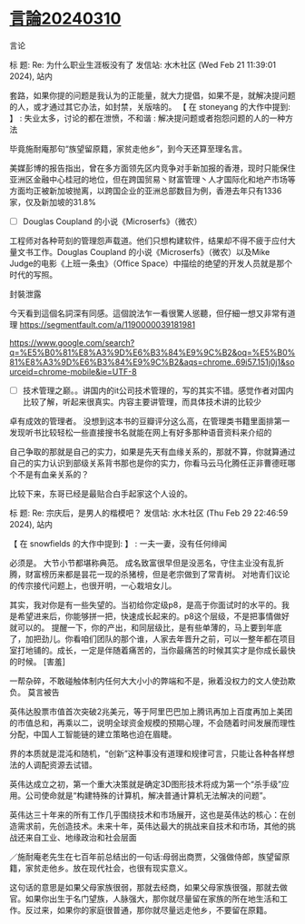 # [言論20240310](https://github.com/cutepig123/gitblog/issues/65)

言论

标  题: Re: 为什么职业生涯板没有了
发信站: 水木社区 (Wed Feb 21 11:39:01 2024), 站内

套路，如果你提的问题是我认为的正能量，就大力提倡，如果不是，就解决提问题的人，或才通过其它办法，如封禁，关版啥的。
【 在 stoneyang 的大作中提到: 】
: 失业太多，讨论的都在泄愤，不和谐
: 解决提问题或者抱怨问题的人的一种方法

  毕竟施耐庵那句“族望留原籍，家贫走他乡”，到今天还算至理名言。

美媒彭博的报告指出，曾在多方面领先区内竞争对手新加报的香港，现时只能保住亚洲区金融中心桂冠的地位，但在跨国贸易丶财富管理丶人才国际化和地产市场等方面均正被新加坡抛离，以跨国企业的亚洲总部数目为例，香港去年只有1336家，仅及新加坡的31.8%

* [ ] Douglas Coupland 的小说《Microserfs》（微农）

工程师对各种苛刻的管理怨声载道。他们只想构建软件，结果却不得不疲于应付大量文书工作。Douglas Coupland 的小说《Microserfs》（微农）以及Mike Judge的电影《上班一条虫》（Office Space）中描绘的绝望的开发人员就是那个时代的写照。

封裝泄露

今天看到這個名詞深有同感。這個說法乍一看很驚人慫聽，但仔細一想又非常有道理
https://segmentfault.com/a/1190000039181981

https://www.google.com/search?q=%E5%B0%81%E8%A3%9D%E6%B3%84%E9%9C%B2&oq=%E5%B0%81%E8%A3%9D%E6%B3%84%E9%9C%B2&aqs=chrome..69i57.151j0j1&sourceid=chrome-mobile&ie=UTF-8

* [ ] 技术管理之巅。。讲国内的it公司技术管理的，写的其实不错。感觉作者对国内比较了解，听起来很真实。内容主要讲管理，而具体技术讲的比较少

卓有成效的管理者。
没想到这本书的豆瓣评分这么高，在管理类书籍里面排第一
发现听书比较轻松一些直接搜书名就能在网上有好多那种语音资料来介绍的

自己争取的那就是自己的实力，如果是先天有血缘关系的，那就不算，你就算通过自己的实力认识到部级关系背书那也是你的实力，你看马云马化腾任正非曹德旺哪个不是有血亲关系的？

比较下来，东哥已经是最贴合白手起家这个人设的。

标  题: Re: 宗庆后，是男人的楷模吧？
发信站: 水木社区 (Thu Feb 29 22:46:59 2024), 站内

【 在 snowfields 的大作中提到: 】
: 一夫一妻，没有任何绯闻

必须是。
大节小节都堪称典范。
成名致富很早但是没恶名，守住主业没有乱折腾，财富榜历来都是昙花一现的杀猪榜，但是老宗做到了常青树。
对地青们议论的传宗接代问题上，也很开明，一心栽培女儿。

其实，我对你是有一些失望的。当初给你定级p8，是高于你面试时的水平的。我是希望进来后，你能够拼一把，快速成长起来的。p8这个层级，不是把事情做好就可以的。 提醒一下，你的产出，和同层级比，是有些单薄的，马上要到年底了，加把劲儿。你看咱们团队的那个谁，人家去年晋升之前，可以一整年都在项目室打地铺的。成长，一定是伴随着痛苦的，当你最痛苦的时候其实才是你成长最快的时候。 [害羞]

一帮杂碎，不敢碰触体制内任何大大小小的弊端和不是，揪着没权力的文人使劲欺负。
莫言被告

英伟达股票市值首次突破2兆美元，等于阿里巴巴加上腾讯再加上百度再加上美团的市值总和，再乘以二，说明全球资金规模的预期心理，不会随着时间发展而理性分配，中国人工智能链的建立策略也迫在眉睫。

界的本质就是混沌和随机，“创新”这种事没有道理和规律可言，只能让各种各样想法的人调配资源去试错。

英伟达成立之初，第一个重大决策就是确定3D图形技术将成为第一个“杀手级”应用。公司使命就是“构建特殊的计算机，解决普通计算机无法解决的问题”。

英伟达三十年来的所有工作几乎围绕技术和市场展开，这也是英伟达的核心：在创造需求前，先创造技术。未来十年，英伟达最大的挑战来自技术和市场，其他的挑战还来自工业、地缘政治和社会层面

／施耐庵老先生在七百年前总结出的一句话:母弱出商贾，父强做侍郎，族望留原籍，家贫走他乡。放在现代社会，也很有现实意义。

这句话的意思是如果父母家族很弱，那就去经商，如果父母家族很强，那就去做官。如果你出生于名门望族，人脉强大，那你就尽量留在家族的所在地生活和工作。反过来，如果你的家庭很普通，那你就尽量远走他乡，不要留在原籍。
